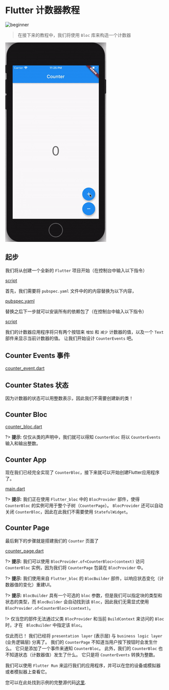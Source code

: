 # Flutter 计数器教程

![beginner](https://img.shields.io/badge/level-beginner-green.svg)

> 在接下来的教程中，我们将使用 `Bloc` 库来构造一个计数器

![demo](../assets/gifs/flutter_counter.gif)

## 起步

我们将从创建一个全新的 `Flutter` 项目开始（在控制台中输入以下指令）

[script](../_snippets/flutter_counter_tutorial/flutter_create.sh.md ':include')

首先，我们需要将 `pubspec.yaml` 文件中的的内容替换为以下内容，

[pubspec.yaml](../_snippets/flutter_counter_tutorial/pubspec.yaml.md ':include')

替换之后下一步就可以安装所有的依赖包了（在控制台中输入以下指令）

[script](../_snippets/flutter_counter_tutorial/flutter_packages_get.sh.md ':include')

我们的计数器应用程序将只有两个按钮来 `增加` 和 `减少` 计数器的值，以及一个 `Text` 部件来显示当前计数器的值。 让我们开始设计 `CounterEvents` 吧。

## Counter Events 事件

[counter_event.dart](../_snippets/flutter_counter_tutorial/counter_event.dart.md ':include')

## Counter States 状态

因为计数器的状态可以用整数表示，因此我们不需要创建新的类！

## Counter Bloc

[counter_bloc.dart](../_snippets/flutter_counter_tutorial/counter_bloc.dart.md ':include')

?> **提示**: 仅仅从类的声明中，我们就可以得知 `CounterBloc` 将以 `CounterEvents` 输入和输出整数。

## Counter App

现在我们已经完全实现了 `CounterBloc`，接下来就可以开始创建Flutter应用程序了。

[main.dart](../_snippets/flutter_counter_tutorial/main.dart.md ':include')

?> **提示**: 我们正在使用 `Flutter_bloc` 中的 `BlocProvider` 部件，使得 `CounterBloc` 的实例可用于整个子树（`CounterPage`）。 `BlocProvider` 还可以自动关闭 `CounterBloc`，因此在此我们不需要使用 `StatefulWidget`。

## Counter Page

最后剩下的步骤就是搭建我们的 `Counter` 页面了

[counter_page.dart](../_snippets/flutter_counter_tutorial/counter_page.dart.md ':include')

?> **提示**: 我们可以使用 `BlocProvider.of<CounterBloc>(context)` 访问 `CounterBloc` 实例，因为我们将 `CounterPage` 包装在 `BlocProvider` 中。

?> **提示**: 我们使用来自 `Flutter_bloc` 的 `BlocBuilder` 部件，以响应状态变化（计数器值的变化）重建UI。

?> **提示**: `BlocBuilder` 具有一个可选的 `bloc` 参数，但是我们可以指定块的类型和状态的类型，而 `BlocBuilder` 会自动找到该 `Bloc`，因此我们无需显式使用 `BlocProvider.of<CounterBloc>(context)`。

!> 仅当您的部件无法通过父类 `BlocProvider` 和当前 `BuildContext` 来访问的 `Bloc` 时，才在 ` BlocBuilder` 中指定该 `Bloc`。

仅此而已！ 我们已经将 `presentation layer` (表示层) 与 `business logic layer` (业务逻辑层) 分离了。 我们的 `CounterPage` 不知道当用户按下按钮时会发生什么。 它只是添加了一个事件来通知 `CounterBloc`。 此外，我们的 `CounterBloc` 也不知道状态（计数器值）发生了什么。 它只是将 `CounterEvents` 转换为整数。

我们可以使用 `Flutter Run` 来运行我们的应用程序，并可以在您的设备或模拟器或者模拟器上查看它。

您可以在此处找到示例的完整源代码[这里](https://github.com/felangel/Bloc/tree/master/packages/flutter_bloc/example).
